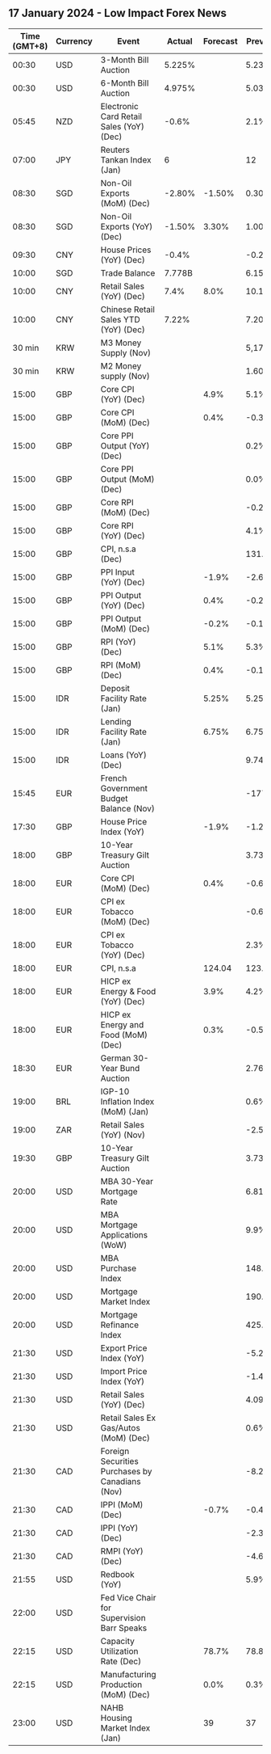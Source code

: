 ## 17 January 2024 - Low Impact Forex News

| Time (GMT+8) | Currency | Event | Actual | Forecast | Previous |
|------|----------|-------|--------|----------|----------|
| 00:30 | USD | 3-Month Bill Auction | 5.225% |  | 5.235% |
| 00:30 | USD | 6-Month Bill Auction | 4.975% |  | 5.030% |
| 05:45 | NZD | Electronic Card Retail Sales (YoY) (Dec) | -0.6% |  | 2.1% |
| 07:00 | JPY | Reuters Tankan Index (Jan) | 6 |  | 12 |
| 08:30 | SGD | Non-Oil Exports (MoM) (Dec) | -2.80% | -1.50% | 0.30% |
| 08:30 | SGD | Non-Oil Exports (YoY) (Dec) | -1.50% | 3.30% | 1.00% |
| 09:30 | CNY | House Prices (YoY) (Dec) | -0.4% |  | -0.2% |
| 10:00 | SGD | Trade Balance | 7.778B |  | 6.153B |
| 10:00 | CNY | Retail Sales (YoY) (Dec) | 7.4% | 8.0% | 10.1% |
| 10:00 | CNY | Chinese Retail Sales YTD (YoY) (Dec) | 7.22% |  | 7.20% |
| 30 min | KRW | M3 Money Supply (Nov) |  |  | 5,177.0B |
| 30 min | KRW | M2 Money supply (Nov) |  |  | 1.60% |
| 15:00 | GBP | Core CPI (YoY) (Dec) |  | 4.9% | 5.1% |
| 15:00 | GBP | Core CPI (MoM) (Dec) |  | 0.4% | -0.3% |
| 15:00 | GBP | Core PPI Output (YoY) (Dec) |  |  | 0.2% |
| 15:00 | GBP | Core PPI Output (MoM) (Dec) |  |  | 0.0% |
| 15:00 | GBP | Core RPI (MoM) (Dec) |  |  | -0.2% |
| 15:00 | GBP | Core RPI (YoY) (Dec) |  |  | 4.1% |
| 15:00 | GBP | CPI, n.s.a (Dec) |  |  | 131.70 |
| 15:00 | GBP | PPI Input (YoY) (Dec) |  | -1.9% | -2.6% |
| 15:00 | GBP | PPI Output (YoY) (Dec) |  | 0.4% | -0.2% |
| 15:00 | GBP | PPI Output (MoM) (Dec) |  | -0.2% | -0.1% |
| 15:00 | GBP | RPI (YoY) (Dec) |  | 5.1% | 5.3% |
| 15:00 | GBP | RPI (MoM) (Dec) |  | 0.4% | -0.1% |
| 15:00 | IDR | Deposit Facility Rate (Jan) |  | 5.25% | 5.25% |
| 15:00 | IDR | Lending Facility Rate (Jan) |  | 6.75% | 6.75% |
| 15:00 | IDR | Loans (YoY) (Dec) |  |  | 9.74% |
| 15:45 | EUR | French Government Budget Balance (Nov) |  |  | -177.7B |
| 17:30 | GBP | House Price Index (YoY) |  | -1.9% | -1.2% |
| 18:00 | GBP | 10-Year Treasury Gilt Auction |  |  | 3.739% |
| 18:00 | EUR | Core CPI (MoM) (Dec) |  | 0.4% | -0.6% |
| 18:00 | EUR | CPI ex Tobacco (MoM) (Dec) |  |  | -0.6% |
| 18:00 | EUR | CPI ex Tobacco (YoY) (Dec) |  |  | 2.3% |
| 18:00 | EUR | CPI, n.s.a |  | 124.04 | 123.85 |
| 18:00 | EUR | HICP ex Energy & Food (YoY) (Dec) |  | 3.9% | 4.2% |
| 18:00 | EUR | HICP ex Energy and Food (MoM) (Dec) |  | 0.3% | -0.5% |
| 18:30 | EUR | German 30-Year Bund Auction |  |  | 2.760% |
| 19:00 | BRL | IGP-10 Inflation Index (MoM) (Jan) |  |  | 0.6% |
| 19:00 | ZAR | Retail Sales (YoY) (Nov) |  |  | -2.5% |
| 19:30 | GBP | 10-Year Treasury Gilt Auction |  |  | 3.739% |
| 20:00 | USD | MBA 30-Year Mortgage Rate |  |  | 6.81% |
| 20:00 | USD | MBA Mortgage Applications (WoW) |  |  | 9.9% |
| 20:00 | USD | MBA Purchase Index |  |  | 148.6 |
| 20:00 | USD | Mortgage Market Index |  |  | 190.6 |
| 20:00 | USD | Mortgage Refinance Index |  |  | 425.4 |
| 21:30 | USD | Export Price Index (YoY) |  |  | -5.2% |
| 21:30 | USD | Import Price Index (YoY) |  |  | -1.4% |
| 21:30 | USD | Retail Sales (YoY) (Dec) |  |  | 4.09% |
| 21:30 | USD | Retail Sales Ex Gas/Autos (MoM) (Dec) |  |  | 0.6% |
| 21:30 | CAD | Foreign Securities Purchases by Canadians (Nov) |  |  | -8.20B |
| 21:30 | CAD | IPPI (MoM) (Dec) |  | -0.7% | -0.4% |
| 21:30 | CAD | IPPI (YoY) (Dec) |  |  | -2.3% |
| 21:30 | CAD | RMPI (YoY) (Dec) |  |  | -4.6% |
| 21:55 | USD | Redbook (YoY) |  |  | 5.9% |
| 22:00 | USD | Fed Vice Chair for Supervision Barr Speaks |  |  |  |
| 22:15 | USD | Capacity Utilization Rate (Dec) |  | 78.7% | 78.8% |
| 22:15 | USD | Manufacturing Production (MoM) (Dec) |  | 0.0% | 0.3% |
| 23:00 | USD | NAHB Housing Market Index (Jan) |  | 39 | 37 |
